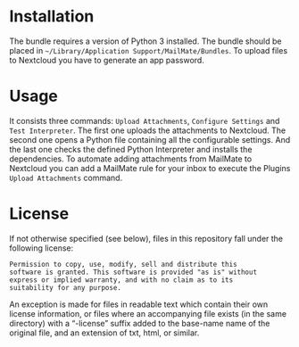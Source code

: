 # Installation

The bundle requires a version of Python 3 installed. The bundle should be placed in `~/Library/Application Support/MailMate/Bundles`.
To upload files to Nextcloud you have to generate an app password.

# Usage

It consists three commands: `Upload Attachments`, `Configure Settings` and `Test Interpreter`. The first one uploads the attachments to Nextcloud.
The second one opens a Python file containing all the configurable settings. And the last one checks the defined Python Interpreter and installs the dependencies.
To automate adding attachments from MailMate to Nextcloud you can add a MailMate rule for your inbox to execute the Plugins `Upload Attachments` command.

# License

If not otherwise specified (see below), files in this repository fall under the following license:

	Permission to copy, use, modify, sell and distribute this
	software is granted. This software is provided "as is" without
	express or implied warranty, and with no claim as to its
	suitability for any purpose.

An exception is made for files in readable text which contain their own license information, or files where an accompanying file exists (in the same directory) with a “-license” suffix added to the base-name name of the original file, and an extension of txt, html, or similar.

